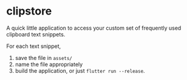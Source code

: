 # clipstore

A quick little application to access your custom set of frequently used clipboard text snippets.

For each text snippet,
1. save the file in `assets/`
2. name the file appropriately
3. build the application, or just `flutter run --release`.
